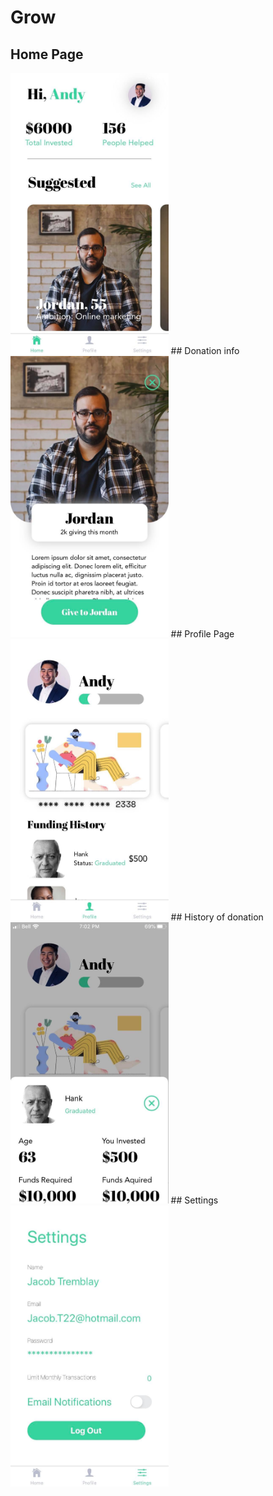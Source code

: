 # Grow
## Home Page
<img src = "/pictures/home.jpg" height="450"/>
## Donation info
<img src = "/pictures/donation_info.jpg" height="450"/>
## Profile Page
<img src = "/pictures/profile.jpg" height="450"/>
## History of donation
<img src = "/pictures/extra_info.jpg" height="450"/>
## Settings
<img src = "/pictures/settings.jpg" height="450"/>
